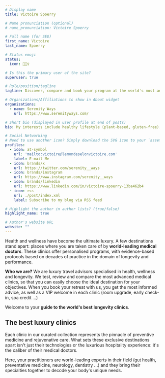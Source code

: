 ```yaml
---
# Display name
title: Victoire Spoerry

# Name pronunciation (optional)
# name_pronunciation: Victoire Spoerry

# Full name (for SEO)
first_name: Victoire
last_name: Spoerry

# Status emoji
status:
  icon: 🧘🏻‍♀️

# Is this the primary user of the site?
superuser: true

# Role/position/tagline
tagline: Discover, compare and book your program at the world's most advanced longevity clinics and wellness retreats.

# Organizations/Affiliations to show in About widget
organizations:
  - name: Serenity Ways
    url: https://www.serenityways.com/

# Short bio (displayed in user profile at end of posts)
bio: My interests include healthy lifestyle (plant-based, gluten-free), advanced longevity techniques and traditional medicines.

# Social Networking
# Need to use another icon? Simply download the SVG icon to your `assets/media/icons/` folder.
profiles:
  - icon: at-symbol
    url: 'mailto:victoire@lemondeselonvictoire.com'
    label: E-mail Me
  - icon: brands/x
    url: https://twitter.com/serenity__ways
  - icon: brands/instagram
    url: https://www.instagram.com/serenity__ways
  - icon: brands/linkedin
    url: https://www.linkedin.com/in/victoire-spoerry-13ba462b4
  - icon: rss
    url: ./post/index.xml
    label: Subscribe to my blog via RSS feed

# Highlight the author in author lists? (true/false)
highlight_name: true

# Author's website URL
website: ""
---
```


 Health and wellness have become the ultimate luxury. A few destinations stand apart: places where you are taken care of by **world-leading medical doctors**. These clinics offer personalised programs, with evidence-based protocols based on decades of practice in the domain of longevity and performance. 

**Who we are?** We are luxury travel advisors specialised in health, wellness and longevity. We test, review and compare the most advanced medical clinics, so that you can easily choose the ideal destination for your objectives. When you book your retreat with us, you get the most informed advice, as well as a VIP welcome in each clinic (room upgrade, early check-in, spa credit ...)

Welcome to your **guide to the world's best longevity clinics**.

## The best luxury clinics

Each clinic in our curated collection represents the pinnacle of preventive medicine and rejuvenative care. What sets these exclusive destinations apart isn't just their technologies or the luxurious hospitality experience: it's the caliber of their medical doctors. 

Here, your practitioners are world-leading experts in their field (gut health, preventative medicine, neurology, dentistry ...) and they bring their specialties together to decode your body's unique needs. 